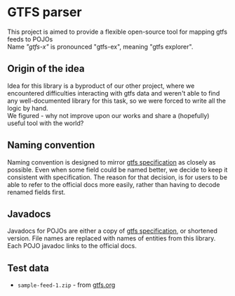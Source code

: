 # GTFS parser
This project is aimed to provide a flexible open-source tool for mapping gtfs feeds to POJOs \
Name *"gtfs-x"* is pronounced "gtfs-ex", meaning "gtfs explorer".

## Origin of the idea
Idea for this library is a byproduct of our other project, where we encountered difficulties interacting with gtfs data and weren't able to find any well-documented library for this task, so we were forced to write all the logic by hand. \
We figured - why not improve upon our works and share a (hopefully) useful tool with the world?

## Naming convention
Naming convention is designed to mirror [gtfs specification](https://gtfs.org/schedule/reference) as closely as possible. Even when some field could be named better, we decide to keep it consistent with specification.
The reason for that decision, is for users to be able to refer to the official docs more easily, rather than having to decode renamed fields first.

## Javadocs
Javadocs for POJOs are either a copy of [gtfs specification](https://gtfs.org/schedule/reference), or shortened version.
File names are replaced with names of entities from this library.
Each POJO javadoc links to the official docs.

## Test data

- `sample-feed-1.zip` - from [gtfs.org](https://gtfs.org)
